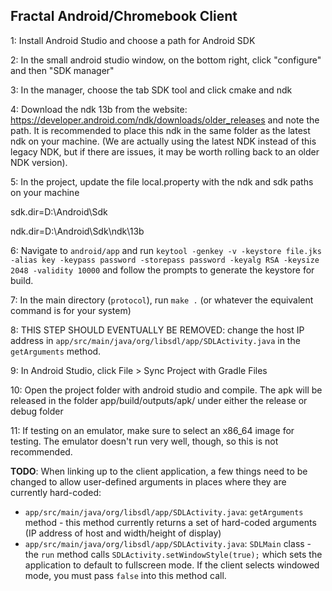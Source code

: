 ## Fractal Android/Chromebook Client


1: Install Android Studio and choose a path for Android SDK


2: In the small android studio window, on the bottom right, click "configure" and then "SDK manager"


3: In the manager, choose the tab SDK tool and click cmake and ndk


4: Download the ndk 13b from the website: https://developer.android.com/ndk/downloads/older_releases and note the path. It is recommended to place this ndk in the same folder as the latest ndk on your machine. (We are actually using the latest NDK instead of this legacy NDK, but if there are issues, it may be worth rolling back to an older NDK version).


5: In the project, update the file local.property with the ndk and sdk paths on your machine

sdk.dir=D\:\\Android\\Sdk

ndk.dir=D\:\\Android\\Sdk\\ndk\\13b


6: Navigate to `android/app` and run `keytool -genkey -v -keystore file.jks -alias key -keypass password -storepass password -keyalg RSA -keysize 2048 -validity 10000` and follow the prompts to generate the keystore for build.


7: In the main directory (`protocol`), run `make .` (or whatever the equivalent command is for your system)


8: THIS STEP SHOULD EVENTUALLY BE REMOVED: change the host IP address in `app/src/main/java/org/libsdl/app/SDLActivity.java` in the `getArguments` method.


9: In Android Studio, click File > Sync Project with Gradle Files


10: Open the project folder with android studio and compile. The apk will be released in the folder app/build/outputs/apk/ under either the release or debug folder


11: If testing on an emulator, make sure to select an x86_64 image for testing. The emulator doesn't run very well, though, so this is not recommended.

**TODO**:
When linking up to the client application, a few things need to be changed to allow user-defined arguments in places where they are currently hard-coded:
* `app/src/main/java/org/libsdl/app/SDLActivity.java`: `getArguments` method - this method currently returns a set of hard-coded arguments (IP address of host and width/height of display)
* `app/src/main/java/org/libsdl/app/SDLActivity.java`: `SDLMain` class - the `run` method calls `SDLActivity.setWindowStyle(true);` which sets the application to default to fullscreen mode. If the client selects windowed mode, you must pass `false` into this method call.

